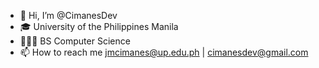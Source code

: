 - 👋 Hi, I’m @CimanesDev
- 🎓 University of the Philippines Manila
- 👩🏻‍💻 BS Computer Science 
- 📫 How to reach me
jmcimanes@up.edu.ph | cimanesdev@gmail.com


<!---
CimanesDev/CimanesDev is a ✨ special ✨ repository because its `README.md` (this file) appears on your GitHub profile.
You can click the Preview link to take a look at your changes.
--->
